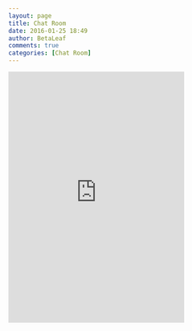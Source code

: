 ```yaml
---
layout: page
title: Chat Room
date: 2016-01-25 18:49
author: BetaLeaf
comments: true
categories: [Chat Room]
---
```

<iframe src="https://discordapp.com/widget?id=141326319353856000&theme=light" width="350" height="500" allowtransparency="true" frameborder="0"></iframe>